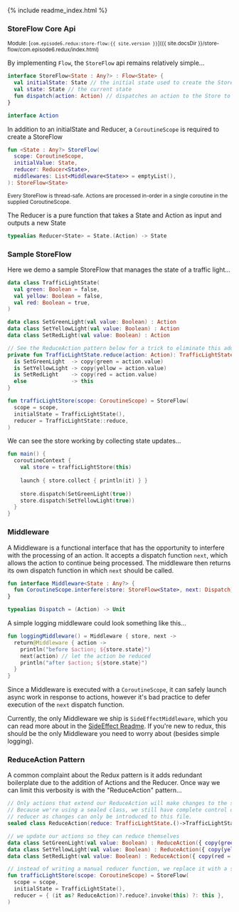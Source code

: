 {% include readme_index.html %}

### StoreFlow Core Api 
<sup>Module: [`com.episode6.redux:store-flow:{{ site.version }}`]({{ site.docsDir }}/store-flow/com.episode6.redux/index.html)</sup>

By implementing `Flow`, the `StoreFlow` api remains relatively simple...

```kotlin
interface StoreFlow<State : Any?> : Flow<State> {
  val initialState: State // the initial state used to create the StoreFlow
  val state: State // the current state
  fun dispatch(action: Action) // dispatches an action to the Store to be reduced / processed by middleware
}

interface Action
```

In addition to an initialState and Reducer, a `CoroutineScope` is required to create a StoreFlow

```kotlin
fun <State : Any?> StoreFlow(
  scope: CoroutineScope,
  initialValue: State,
  reducer: Reducer<State>,
  middlewares: List<Middleware<State>> = emptyList(),
): StoreFlow<State>
```

<sup>Every StoreFlow is thread-safe. Actions are processed in-order in a single coroutine in the supplied
CoroutineScope.</sup>

The Reducer is a pure function that takes a State and Action as input and outputs a new State

```kotlin
typealias Reducer<State> = State.(Action) -> State
```

### Sample StoreFlow

Here we demo a sample StoreFlow that manages the state of a traffic light...

```kotlin
data class TrafficLightState(
  val green: Boolean = false,
  val yellow: Boolean = false,
  val red: Boolean = true,
)

data class SetGreenLight(val value: Boolean) : Action
data class SetYellowLight(val value: Boolean) : Action
data class SetRedLight(val value: Boolean) : Action

// See the ReduceAction pattern below for a trick to eliminate this additional verbosity
private fun TrafficLightState.reduce(action: Action): TrafficLightState = when (action) {
  is SetGreenLight  -> copy(green = action.value)
  is SetYellowLight -> copy(yellow = action.value)
  is SetRedLight    -> copy(red = action.value)
  else              -> this
}

fun trafficLightStore(scope: CoroutineScope) = StoreFlow(
  scope = scope,
  initialState = TrafficLightState(),
  reducer = TrafficLightState::reduce,
)
```

We can see the store working by collecting state updates...
```kotlin
fun main() {
  coroutineContext {
    val store = trafficLightStore(this)
    
    launch { store.collect { println(it) } }
    
    store.dispatch(SetGreenLight(true))
    store.dispatch(SetYellowLight(true))
  }
}
```

### Middleware

A Middleware is a functional interface that has the opportunity to interfere with the processing of an action. It accepts a dispatch function `next`, which allows the action to continue being processed. The middleware then returns its own dispatch function in which `next` should be called.

```kotlin
fun interface Middleware<State : Any?> {
  fun CoroutineScope.interfere(store: StoreFlow<State>, next: Dispatch): Dispatch
}

typealias Dispatch = (Action) -> Unit
```

A simple logging middleware could look something like this...

```kotlin
fun loggingMiddleware() = Middleware { store, next ->
  return@Middleware { action ->
    println("before $action; ${store.state}")
    next(action) // let the action be reduced
    println("after $action; ${store.state}")
  }
}
```

Since a Middleware is executed with a `CoroutineScope`, it can safely launch async work in response to actions, however it's bad practice to defer execution of the `next` dispatch function.  

Currently, the only Middleware we ship is `SideEffectMiddleware`, which you can read more about in the [SideEffect Readme](SIDE_EFFECTS.md#sideeffects). If you're new to redux, this should be the only Middleware you need to worry about (besides simple logging).

### ReduceAction Pattern

A common complaint about the Redux pattern is it adds redundant boilerplate due to the addition of Actions and the Reducer. Once way we can limit this verbosity is with the "ReduceAction" pattern...
```kotlin
// Only actions that extend our ReduceAction will make changes to the state. 
// Because we're using a sealed class, we still have complete control of 
// reducer as changes can only be introduced to this file.
sealed class ReduceAction(reduce: TrafficLightState.()->TrafficLightState) : Action

// we update our actions so they can reduce themselves
data class SetGreenLight(val value: Boolean) : ReduceAction({ copy(green = value) })
data class SetYellowLight(val value: Boolean) : ReduceAction({ copy(yellow = value) })
data class SetRedLight(val value: Boolean) : ReduceAction({ copy(red = value) })

// instead of writing a manual reducer function, we replace it with a simple lambda
fun trafficLightStore(scope: CoroutineScope) = StoreFlow(
  scope = scope,
  initialState = TrafficLightState(),
  reducer = { (it as? ReduceAction)?.reduce?.invoke(this) ?: this },
)
```

